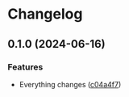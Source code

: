 # Changelog

## 0.1.0 (2024-06-16)


### Features

* Everything changes ([c04a4f7](https://github.com/bukowabot/release-please-bug1/commit/c04a4f7bc96bd003882051cc722fa849f2e21edf))
